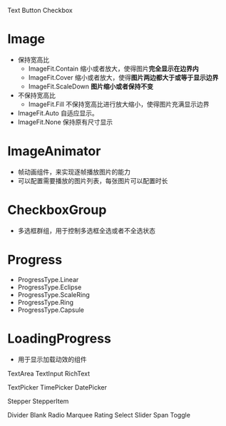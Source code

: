 Text
Button
Checkbox

# Image
- 保持宽高比
	- ImageFit.Contain 缩小或者放大，使得图片**完全显示在边界内**
	- ImageFit.Cover 缩小或者放大，使得**图片两边都大于或等于显示边界**
	- ImageFit.ScaleDown **图片缩小或者保持不变**
- 不保持宽高比
	- ImageFit.Fill 不保持宽高比进行放大缩小，使得图片充满显示边界
- ImageFit.Auto 自适应显示。
- ImageFit.None 保持原有尺寸显示

# ImageAnimator
- 帧动画组件，来实现逐帧播放图片的能力
- 可以配置需要播放的图片列表，每张图片可以配置时长

# CheckboxGroup
- 多选框群组，用于控制多选框全选或者不全选状态

# Progress
- ProgressType.Linear
- ProgressType.Eclipse
- ProgressType.ScaleRing
- ProgressType.Ring
- ProgressType.Capsule

# LoadingProgress
- 用于显示加载动效的组件

TextArea
TextInput
RichText

TextPicker
TimePicker
DatePicker

Stepper
StepperItem

Divider
Blank
Radio
Marquee
Rating
Select
Slider
Span
Toggle
